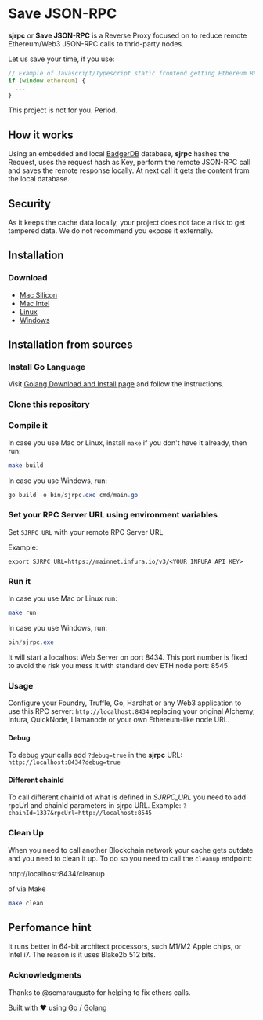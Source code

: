 # Save JSON-RPC

**sjrpc** or **Save JSON-RPC** is a Reverse Proxy focused on to reduce remote Ethereum/Web3 JSON-RPC calls to thrid-party nodes.

Let us save your time, if you use:

```javascript
// Example of Javascript/Typescript static frontend getting Ethereum RPC connection via browser embedded connection, such as Metamask
if (window.ethereum) { 
  ...
}
```

This project is not for you. Period.

## How it works

Using an embedded and local [BadgerDB](https://github.com/dgraph-io/badger) database, **sjrpc** hashes the Request,
uses the request hash as Key, perform the remote JSON-RPC call and saves the remote response locally. At next call it gets the content from the local database.

## Security

As it keeps the cache data locally, your project does not face a risk to get tampered data. We do not recommend you expose it externally.

## Installation

### Download

- [Mac Silicon]("downloads/sjrpc-v0.1.0-mac-silicon")
- [Mac Intel]("downloads/sjrpc-v0.1.0-mac-intel")
- [Linux]("downloads/sjrpc-v0.1.0-linux-amd64")
- [Windows]("downloads/sjrpc-v0.1.0-windows-amd64.exe")

## Installation from sources

### Install Go Language

Visit [Golang Download and Install page](https://go.dev/doc/install) and follow the instructions.

### Clone this repository

### Compile it

In case you use Mac or Linux, install `make` if you don't have it already, then run:

```bash
make build
```

In case you use Windows, run:

```powershell
go build -o bin/sjrpc.exe cmd/main.go
```

### Set your RPC Server URL using environment variables

Set `SJRPC_URL` with your remote RPC Server URL

Example:

```shell
export SJRPC_URL=https://mainnet.infura.io/v3/<YOUR INFURA API KEY>
```

### Run it

In case you use Mac or Linux run:

```bash
make run
```

In case you use Windows, run:

```powershell
bin/sjrpc.exe
```

It will start a localhost Web Server on port 8434. This port number is fixed to avoid the risk you mess it with standard dev ETH node port: 8545

### Usage

Configure your Foundry, Truffle, Go, Hardhat or any Web3 application to use this RPC server: `http://localhost:8434` replacing your original 
Alchemy, Infura, QuickNode, Llamanode or your own Ethereum-like node URL.

#### Debug

To debug your calls add `?debug=true` in the **sjrpc** URL: `http://localhost:8434?debug=true`

#### Different chainId

To call different chainId of what is defined in *SJRPC_URL* you need to add rpcUrl and chainId parameters in sjrpc URL.
Example: `?chainId=1337&rpcUrl=http://localhost:8545`

### Clean Up

When you need to call another Blockchain network your cache gets outdate and you need to clean it up. To do so you need to call the `cleanup` endpoint:

http://localhost:8434/cleanup

of via Make

```bash
make clean 
```

## Perfomance hint

It runs better in 64-bit architect processors, such M1/M2 Apple chips, or Intel i7. The reason is it uses Blake2b 512 bits.

### Acknowledgments

Thanks to @semaraugusto for helping to fix ethers calls.

Built with ❤️ using [Go / Golang](https://golang.dev)